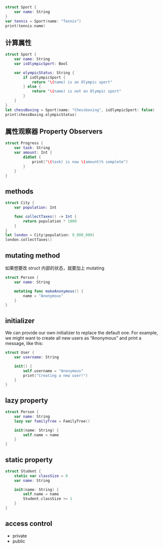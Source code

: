 ```swift
struct Sport {
    var name: String
}
var tennis = Sport(name: "Tennis")
print(tennis.name)
```

## 计算属性

```swift
struct Sport {
    var name: String
    var isOlympicSport: Bool

    var olympicStatus: String {
        if isOlympicSport {
            return "\(name) is an Olympic sport"
        } else {
            return "\(name) is not an Olympic sport"
        }
    }
}
let chessBoxing = Sport(name: "Chessboxing", isOlympicSport: false)
print(chessBoxing.olympicStatus)
```

## 属性观察器 Property Observers

```swift
struct Progress {
    var task: String
    var amount: Int {
        didSet {
            print("\(task) is now \(amount)% complete")
        }
    }
}
```

## methods

```swift
struct City {
    var population: Int

    func collectTaxes() -> Int {
        return population * 1000
    }
}
let london = City(population: 9_000_000)
london.collectTaxes()
```

## mutating method

如果想要改 struct 内部的状态，就要加上 mutating

```swift
struct Person {
    var name: String

    mutating func makeAnonymous() {
        name = "Anonymous"
    }
}
```

## initializer

We can provide our own initializer to replace the default one. For example, we might want to create all new users as “Anonymous” and print a message, like this:

```swift
struct User {
    var username: String

    init() {
        self.username = "Anonymous"
        print("Creating a new user!")
    }
}
```

## lazy property

```swift
struct Person {
    var name: String
    lazy var familyTree = FamilyTree()

    init(name: String) {
        self.name = name
    }
}
```

## static property

```swift
struct Student {
    static var classSize = 0
    var name: String

    init(name: String) {
        self.name = name
        Student.classSize += 1
    }
}
```

## access control

- private
- public
